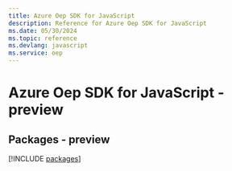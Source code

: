 ```yaml
---
title: Azure Oep SDK for JavaScript
description: Reference for Azure Oep SDK for JavaScript
ms.date: 05/30/2024
ms.topic: reference
ms.devlang: javascript
ms.service: oep
---
```

# Azure Oep SDK for JavaScript - preview
## Packages - preview
[!INCLUDE [packages](oep-index.md)]